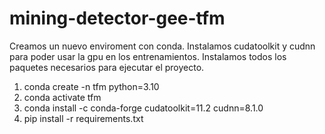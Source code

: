 # mining-detector-gee-tfm
Creamos un nuevo enviroment con conda. 
Instalamos cudatoolkit y cudnn para poder usar la gpu en los entrenamientos.
Instalamos todos los paquetes necesarios para ejecutar el proyecto.

1. conda create -n tfm python=3.10
2. conda activate tfm
3. conda install -c conda-forge cudatoolkit=11.2 cudnn=8.1.0
4. pip install -r requirements.txt